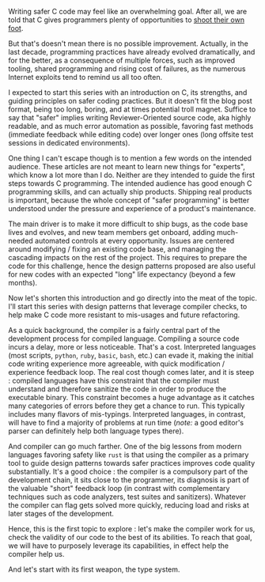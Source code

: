 Writing safer C code may feel like an overwhelming goal. After all, we are told that C gives programmers plenty of opportunities to [shoot their own foot](http://www.stroustrup.com/bs_faq.html#really-say-that).

But that's doesn't mean there is no possible improvement. Actually, in the last decade, programming practices have already evolved dramatically, and for the better, as a consequence of multiple forces, such as improved tooling, shared programming and rising cost of failures, as the numerous Internet exploits tend to remind us all too often.

I expected to start this series with an introduction on C, its strengths, and guiding principles on safer coding practices. But it doesn't fit the blog post format, being too long, boring, and at times potential troll magnet. Suffice to say that "safer" implies writing Reviewer-Oriented source code, aka highly readable, and as much error automation as possible, favoring fast methods (immediate feedback while editing code) over longer ones (long offsite test sessions in dedicated environments).

One thing I can't escape though is to mention a few words on the intended audience. These articles are not meant to learn new things for "experts", which know a lot more than I do. Neither are they intended to guide the first steps towards C programming. The intended audience has good enough C programming skills, and can actually ship products. Shipping real products is important, because the whole concept of "safer programming" is better understood under the pressure and experience of a product's maintenance.

The main driver is to make it more difficult to ship bugs, as the code base lives and evolves, and new team members get onboard, adding much-needed automated controls at every opportunity. Issues are centered around modifying / fixing an existing code base, and managing the cascading impacts on the rest of the project. This requires to prepare the code for this challenge, hence the design patterns proposed are also useful for new codes with an expected "long" life expectancy (beyond a few months).

Now let's shorten this introduction and go directly into the meat of the topic.
I'll start this series with design patterns that leverage compiler checks, to help make C code more resistant to mis-usages and future refactoring.

As a quick background, the compiler is a fairly central part of the development process for compiled language. Compiling a source code incurs a delay, more or less noticeable. That's a cost.
Interpreted languages (most scripts, `python`, `ruby`, `basic`, `bash`, etc.) can evade it, making the initial code writing experience more agreeable, with quick modification / experience feedback loop.
The real cost though comes later, and it is steep : compiled languages have this constraint that the compiler must understand and therefore sanitize the code in order to produce the executable binary. This constraint becomes a huge advantage as it catches many categories of errors before they get a chance to run. This typically includes many flavors of mis-typings. Interpreted languages, in contrast, will have to find a majority of problems at run time (_note:_ a good editor's parser can definitely help both language types there).

And compiler can go much farther. One of the big lessons from modern languages favoring safety like `rust` is that using the compiler as a primary tool to guide design patterns towards safer practices improves code quality substantially. It's a good choice : the compiler is a compulsory part of the development chain, it sits close to the programmer, its diagnosis is part of the valuable "short" feedback loop (in contrast with complementary techniques such as code analyzers, test suites and sanitizers). Whatever the compiler can flag gets solved more quickly, reducing load and risks at later stages of the development.

Hence, this is the first topic to explore : let's make the compiler work for us,  check the validity of our code to the best of its abilities. To reach that goal, we will have to purposely leverage its capabilities, in effect help the compiler help us.

And let's start with its first weapon, the type system.
